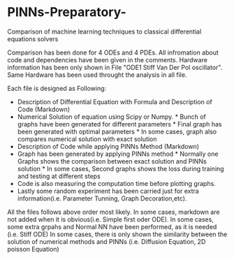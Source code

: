 # PINNs-Preparatory-
Comparison of machine learning techniques to classical differential equations solvers

Comparison has been done for 4 ODEs and 4 PDEs. All infromation about code and dependencies have been given in the comments.
Hardware information has been only shown in File "ODE1 Stiff Van Der Pol oscillator". Same Hardware has been used throught the analysis in all file.

Each file is designed as Following:
- Description of Differential Equation with Formula and Description of Code (Markdown)
- Numerical Solution of equation using Scipy or Numpy.
      * Bunch of graphs have been generated for different parameters
      * Final graph has been generated with optimal parameters
      * In some cases, graph also compares numerical solution with exact solution
- Description of Code while applying PINNs Method (Markdown)
- Graph has been generated by applying PINNs method
      * Normally one Graphs shows the comparison between exact solution and PINNs solution
      * In some cases, Second graphs shows the loss during training and testing at different steps
- Code is also measuring the computation time before plotting graphs.
- Lastly some random experiment has been carried just for extra information(i.e. Parameter Tunning, Graph Decoration,etc).

All the files follows above order most likely.
In some cases, markdown are not added when it is obvious(i.e. Simple first oder ODE).
In some cases, some extra grpahs and Normal NN have been performed, as it is needed (i.e. Stiff ODE)
In some cases, there is only shown the similarity between the solution of numerical methods and PINNs (i.e. Diffusion Equation, 2D poisson Equation)
